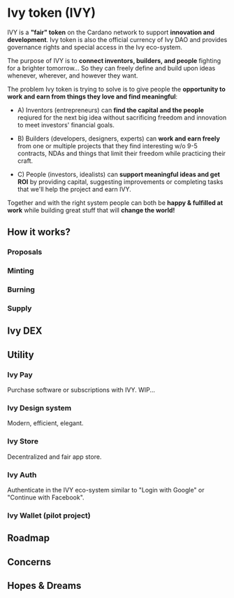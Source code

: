 # Ivy token (IVY)
IVY is a **"fair" token** on the Cardano network to support **innovation and development**. 
Ivy token is also the official currency of Ivy DAO and provides governance rights and special access in the Ivy eco-system.

The purpose of IVY is to **connect inventors, builders, and people** fighting for a brighter tomorrow...
So they can freely define and build upon ideas whenever, wherever, and however they want.

The problem Ivy token is trying to solve is to give people the **opportunity to work and earn from things they love and find meaningful**:
- A) Inventors (entrepreneurs) can **find the capital and the people** reqiured for the next big idea 
without sacrificing freedom and innovation to meet investors' financial goals.

- B) Builders (developers, designers, experts) can **work and earn freely** from one or multiple projects that they find interesting w/o
9-5 contracts, NDAs and things that limit their freedom while practicing their craft.

- C) People (investors, idealists) can **support meaningful ideas and get ROI** by providing capital, suggesting improvements or 
completing tasks that we'll help the project and earn IVY.

Together and with the right system people can both be **happy & fulfilled at work** while building great stuff that will **change the world!** 

## How it works?
### Proposals

### Minting

### Burning

### Supply

## Ivy DEX

## Utility

### Ivy Pay
Purchase software or subscriptions with IVY. WIP...

### Ivy Design system
Modern, efficient, elegant.

### Ivy Store
Decentralized and fair app store.

### Ivy Auth
Authenticate in the IVY eco-system similar to "Login with Google" or "Continue with Facebook".

### Ivy Wallet (pilot project)

## Roadmap

## Concerns

## Hopes & Dreams
